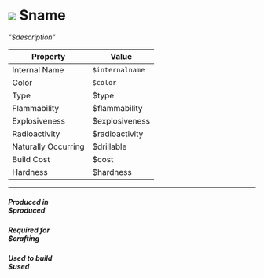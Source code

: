 # <img id="spr" src="/wiki/images/item-$internalname.png"></img> $name 


*"$description"*  

| Property      | Value |
| ----------- | ----------- |
|Internal Name|`$internalname`|
|Color|`$color`|
|Type|$type|
|Flammability|$flammability|
|Explosiveness|$explosiveness|
|Radioactivity|$radioactivity|
|Naturally Occurring|$drillable|
|Build Cost|$cost|
|Hardness|$hardness|

--- 

##### Produced in <br>$produced

##### Required for <br>$crafting

##### Used to build <br>$used